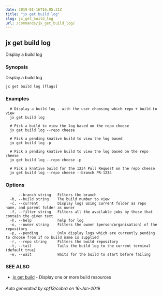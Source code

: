 ```yaml
---
date: 2019-01-16T16:05:31Z
title: "jx get build log"
slug: jx_get_build_log
url: /commands/jx_get_build_log/
---
```

## jx get build log

Display a build log

### Synopsis

Display a build log

```
jx get build log [flags]
```

### Examples

```
  # Display a build log - with the user choosing which repo + build to view
  jx get build log
  
  # Pick a build to view the log based on the repo cheese
  jx get build log --repo cheese
  
  # Pick a pending knative build to view the log based
  jx get build log -p
  
  # Pick a pending knative build to view the log based on the repo cheese
  jx get build log --repo cheese -p
  
  # Pick a knative build for the 1234 Pull Request on the repo cheese
  jx get build log --repo cheese --branch PR-1234
```

### Options

```
      --branch string   Filters the branch
  -b, --build string    The build number to view
  -c, --current         Display logs using current folder as repo name, and parent folder as owner
  -f, --filter string   Filters all the available jobs by those that contain the given text
  -h, --help            help for log
  -o, --owner string    Filters the owner (person/organisation) of the repository
  -p, --pending         Only display logs which are currently pending to choose from if no build name is supplied
  -r, --repo string     Filters the build repository
  -t, --tail            Tails the build log to the current terminal (default true)
  -w, --wait            Waits for the build to start before failing
```

### SEE ALSO

* [jx get build](/commands/jx_get_build/)	 - Display one or more build resources

###### Auto generated by spf13/cobra on 16-Jan-2019
